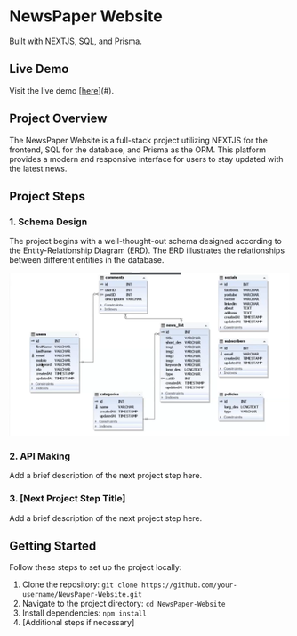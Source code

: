 # NewsPaper Website

Built with NEXTJS, SQL, and Prisma.

## Live Demo

Visit the live demo [[here](https://newspaper-website-rosy.vercel.app/)](#).

## Project Overview

The NewsPaper Website is a full-stack project utilizing NEXTJS for the frontend, SQL for the database, and Prisma as the ORM. This platform provides a modern and responsive interface for users to stay updated with the latest news.

## Project Steps

### 1. Schema Design

The project begins with a well-thought-out schema designed according to the Entity-Relationship Diagram (ERD). The ERD illustrates the relationships between different entities in the database.

![ERD Diagram](/public/ERD.png)

### 2. API Making

Add a brief description of the next project step here.

### 3. [Next Project Step Title]

Add a brief description of the next project step here.

## Getting Started

Follow these steps to set up the project locally:

1. Clone the repository: `git clone https://github.com/your-username/NewsPaper-Website.git`
2. Navigate to the project directory: `cd NewsPaper-Website`
3. Install dependencies: `npm install`
4. [Additional steps if necessary]


